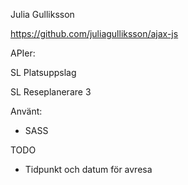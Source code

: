 Julia Gulliksson

https://github.com/juliagulliksson/ajax-js

APIer: 

SL Platsuppslag

SL Reseplanerare 3

Använt:
* SASS

TODO
* Tidpunkt och datum för avresa